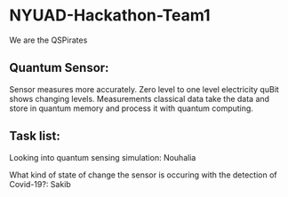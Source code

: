 # NYUAD-Hackathon-Team1
We are the QSPirates

## Quantum Sensor:

Sensor measures more accurately. Zero level to one level electricity quBit shows changing levels. 
Measurements classical data 
take the data and store in quantum memory and process it with quantum computing. 

## Task list:

Looking into quantum sensing simulation: Nouhalia

What kind of state of change the sensor is occuring with the detection of Covid-19?: Sakib


